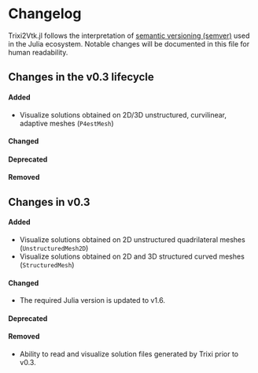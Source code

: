 # Changelog

Trixi2Vtk.jl follows the interpretation of
[semantic versioning (semver)](https://julialang.github.io/Pkg.jl/dev/compatibility/#Version-specifier-format-1)
used in the Julia ecosystem. Notable changes will be documented in this file
for human readability.


## Changes in the v0.3 lifecycle

#### Added
- Visualize solutions obtained on 2D/3D unstructured, curvilinear, adaptive meshes (`P4estMesh`)


#### Changed


#### Deprecated


#### Removed


## Changes in v0.3

#### Added

- Visualize solutions obtained on 2D unstructured quadrilateral meshes (`UnstructuredMesh2D`)
- Visualize solutions obtained on 2D and 3D structured curved meshes (`StructuredMesh`)

#### Changed

- The required Julia version is updated to v1.6.

#### Deprecated


#### Removed

- Ability to read and visualize solution files generated by Trixi prior to v0.3.
